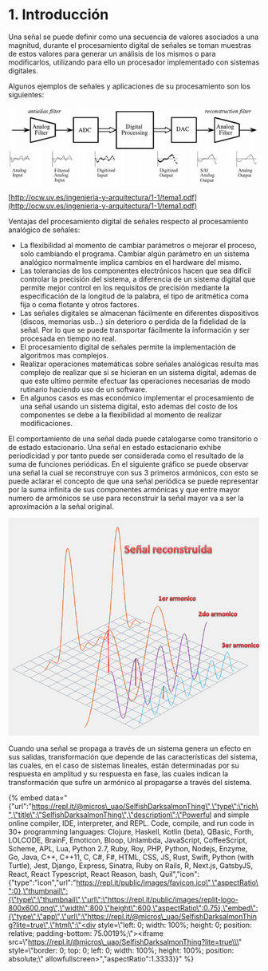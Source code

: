 # 1. Introducción

Una señal se puede definir como una secuencia de valores asociados a una magnitud, durante el procesamiento digital de señales se toman muestras de estos valores para generar un análisis de los mismos o para modificarlos, utilizando para ello un procesador implementado con sistemas digitales.

Algunos ejemplos de señales y aplicaciones de su procesamiento son los siguientes:

![The Scientish and Engineer&#x2019;s Guide to Digital Signal Processing. SW Smith.](.gitbook/assets/image%20%2846%29.png)

[http://ocw.uv.es/ingenieria-y-arquitectura/1-1/tema1.pdf](http://ocw.uv.es/ingenieria-y-arquitectura/1-1/tema1.pdf)

Ventajas del procesamiento digital de señales respecto al procesamiento analógico de señales:

* La flexibilidad al momento de cambiar parámetros o mejorar el proceso, solo cambiando el programa. Cambiar algún parámetro en un sistema analógico normalmente implica cambios en el hardware del mismo.
* Las tolerancias de los componentes electrónicos hacen que sea difícil controlar la precisión del sistema, a diferencia de un sistema digital que permite mejor control en los requisitos de precisión mediante la especificación de la longitud de la palabra, el tipo de aritmética coma fija o coma flotante y otros factores.
*  Las señales digitales se almacenan fácilmente en diferentes dispositivos \(discos, memorias usb...\) sin deterioro o perdida de la fidelidad de la señal. Por lo que se puede transportar fácilmente la información y ser procesada en tiempo no real.
* El procesamiento digital de señales permite la implementación de algoritmos mas complejos.
* Realizar operaciones matemáticas sobre señales analógicas resulta mas complejo de realizar que si se hicieran en un sistema digital, ademas de que este ultimo permite efectuar las operaciones necesarias de modo rutinario haciendo uso de un software.
* En algunos casos es mas económico implementar el procesamiento de una señal usando un sistema digital, esto ademas del costo de los componentes se debe a la flexibilidad al momento de realizar modificaciones.

El comportamiento de una señal dada puede catalogarse como transitorio o de estado estacionario. Una señal en estado estacionario exhibe periodicidad y por tanto puede ser considerada como el resultado de la suma de funciones periódicas. En el siguiente gráfico se puede observar una señal la cual se reconstruye con sus 3 primeros armónicos, con esto se puede aclarar el concepto de que una señal periódica se puede representar por la suma infinita de sus componentes armónicas y que entre mayor numero de armónicos se use para reconstruir la señal mayor va a ser la aproximación a la señal original.

![](.gitbook/assets/image%20%2810%29.png)

Cuando una señal se propaga a través de un sistema genera un efecto en sus salidas, transformación que depende de las características del sistema, las cuales, en el caso de sistemas lineales, están determinadas por su respuesta en amplitud y su respuesta en fase, las cuales indican la transformación que sufre un armónico al propagarse a través del sistema.

{% embed data="{\"url\":\"https://repl.it/@micros\_uao/SelfishDarksalmonThing\",\"type\":\"rich\",\"title\":\"SelfishDarksalmonThing\",\"description\":\"Powerful and simple online compiler, IDE, interpreter, and REPL. Code, compile, and run code in 30+ programming languages: Clojure, Haskell, Kotlin \(beta\), QBasic, Forth, LOLCODE, BrainF, Emoticon, Bloop, Unlambda, JavaScript, CoffeeScript, Scheme, APL, Lua, Python 2.7, Ruby, Roy, PHP, Python, Nodejs, Enzyme, Go, Java, C++, C++11, C, C\#, F\#, HTML, CSS, JS, Rust, Swift, Python \(with Turtle\), Jest, Django, Express, Sinatra, Ruby on Rails, R, Next.js, GatsbyJS, React, React Typescript, React Reason, bash, Quil\",\"icon\":{\"type\":\"icon\",\"url\":\"https://repl.it/public/images/favicon.ico\",\"aspectRatio\":0},\"thumbnail\":{\"type\":\"thumbnail\",\"url\":\"https://repl.it/public/images/replit-logo-800x600.png\",\"width\":800,\"height\":600,\"aspectRatio\":0.75},\"embed\":{\"type\":\"app\",\"url\":\"https://repl.it/@micros\_uao/SelfishDarksalmonThing?lite=true\",\"html\":\"<div style=\\\"left: 0; width: 100%; height: 0; position: relative; padding-bottom: 75.0019%;\\\"><iframe src=\\\"https://repl.it/@micros\_uao/SelfishDarksalmonThing?lite=true\\\" style=\\\"border: 0; top: 0; left: 0; width: 100%; height: 100%; position: absolute;\\\" allowfullscreen></iframe></div>\",\"aspectRatio\":1.3333}}" %}

